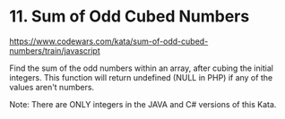 # 11. Sum of Odd Cubed Numbers

https://www.codewars.com/kata/sum-of-odd-cubed-numbers/train/javascript

Find the sum of the odd numbers within an array, after cubing the initial integers. This function will return undefined (NULL in PHP) if any of the values aren't numbers.

Note: There are ONLY integers in the JAVA and C# versions of this Kata.
